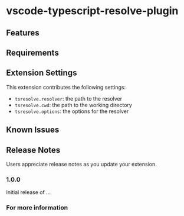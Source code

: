 # vscode-typescript-resolve-plugin

## Features

## Requirements

## Extension Settings

This extension contributes the following settings:

* `tsresolve.resolver`: the path to the resolver
* `tsresolve.cwd`: the path to the working directory
* `tsresolve.options`: the options for the resolver 

## Known Issues

## Release Notes

Users appreciate release notes as you update your extension.

### 1.0.0

Initial release of ...

### For more information
